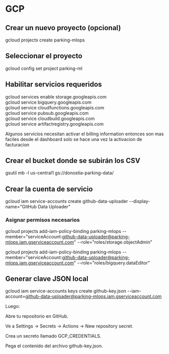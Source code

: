 # GCP

## Crear un nuevo proyecto (opcional)
gcloud projects create parking-mlops

## Seleccionar el proyecto
gcloud config set project parking-ml

## Habilitar servicios requeridos
gcloud services enable storage.googleapis.com \
gcloud service bigquery.googleapis.com \
gcloud service cloudfunctions.googleapis.com \
gcloud service pubsub.googleapis.com \
gcloud service cloudbuild.googleapis.com \
gcloud service artifactregistry.googleapis.com

Algunos servicios necesitan activar el billing information entonces son mas faciles desde el dashboard 
solo se hace una vez la activacion de facturacion

## Crear el bucket donde se subirán los CSV
gsutil mb -l us-central1 gs://donostia-parking-data/

## Crear la cuenta de servicio
gcloud iam service-accounts create github-data-uploader --display-name="GitHub Data Uploader"

### Asignar permisos necesarios
gcloud projects add-iam-policy-binding parking-mlops --member="serviceAccount:github-data-uploader@parking-mlops.iam.gserviceaccount.com" --role="roles/storage.objectAdmin"

gcloud projects add-iam-policy-binding parking-mlops --member="serviceAccount:github-data-uploader@parking-mlops.iam.gserviceaccount.com" --role="roles/bigquery.dataEditor"


## Generar clave JSON local
gcloud iam service-accounts keys create github-key.json --iam-account=github-data-uploader@parking-mlops.iam.gserviceaccount.com

Luego:

Abre tu repositorio en GitHub.

Ve a Settings → Secrets → Actions → New repository secret.

Crea un secreto llamado GCP_CREDENTIALS.

Pega el contenido del archivo github-key.json.
